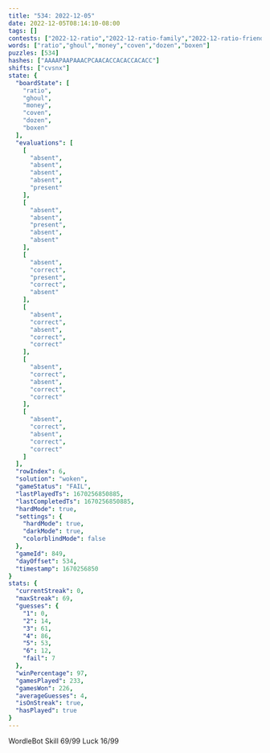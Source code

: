 ```yaml
---
title: "534: 2022-12-05"
date: 2022-12-05T08:14:10-08:00
tags: []
contests: ["2022-12-ratio","2022-12-ratio-family","2022-12-ratio-friends"]
words: ["ratio","ghoul","money","coven","dozen","boxen"]
puzzles: [534]
hashes: ["AAAAPAAPAAACPCAACACCACACCACACC"]
shifts: ["cvsnx"]
state: {
  "boardState": [
    "ratio",
    "ghoul",
    "money",
    "coven",
    "dozen",
    "boxen"
  ],
  "evaluations": [
    [
      "absent",
      "absent",
      "absent",
      "absent",
      "present"
    ],
    [
      "absent",
      "absent",
      "present",
      "absent",
      "absent"
    ],
    [
      "absent",
      "correct",
      "present",
      "correct",
      "absent"
    ],
    [
      "absent",
      "correct",
      "absent",
      "correct",
      "correct"
    ],
    [
      "absent",
      "correct",
      "absent",
      "correct",
      "correct"
    ],
    [
      "absent",
      "correct",
      "absent",
      "correct",
      "correct"
    ]
  ],
  "rowIndex": 6,
  "solution": "woken",
  "gameStatus": "FAIL",
  "lastPlayedTs": 1670256850885,
  "lastCompletedTs": 1670256850885,
  "hardMode": true,
  "settings": {
    "hardMode": true,
    "darkMode": true,
    "colorblindMode": false
  },
  "gameId": 849,
  "dayOffset": 534,
  "timestamp": 1670256850
}
stats: {
  "currentStreak": 0,
  "maxStreak": 69,
  "guesses": {
    "1": 0,
    "2": 14,
    "3": 61,
    "4": 86,
    "5": 53,
    "6": 12,
    "fail": 7
  },
  "winPercentage": 97,
  "gamesPlayed": 233,
  "gamesWon": 226,
  "averageGuesses": 4,
  "isOnStreak": true,
  "hasPlayed": true
}
---
```

<!-- more -->
WordleBot
Skill 69/99
Luck 16/99
